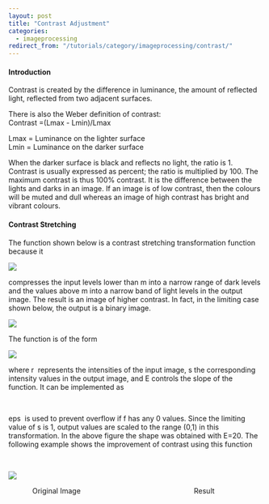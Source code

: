 ```yaml
---
layout: post
title: "Contrast Adjustment"
categories:
  - imageprocessing
redirect_from: "/tutorials/category/imageprocessing/contrast/"
---
```


#### Introduction

Contrast is created by the difference in luminance, the amount of reflected light, reflected from two adjacent surfaces.

There is also the Weber definition of contrast:  
Contrast =(Lmax - Lmin)/Lmax

Lmax = Luminance on the lighter surface  
Lmin = Luminance on the darker surface

When the darker surface is black and reflects no light, the ratio is 1. Contrast is usually expressed as percent; the ratio is multiplied by 100. The maximum contrast is thus 100% contrast. It is the difference between the lights and darks in an image. If an image is of low contrast, then the colours will be muted and dull whereas an image of high contrast has bright and vibrant colours.

#### Contrast Stretching

The function shown below is a contrast stretching transformation function because it 

![][1]

compresses the input levels lower than m into a narrow range of dark levels and the values above m into a narrow band of light levels in the output image. The result is an image of higher contrast. In fact, in the limiting case shown below, the output is a binary image.

![][2]

The function is of the form

![][3]

where r  represents the intensities of the input image, s the corresponding intensity values in the output image, and E controls the slope of the function. It can be implemented as

 

eps  is used to prevent overflow if f has any 0 values. Since the limiting value of s is 1, output values are scaled to the range (0,1) in this transformation. In the above figure the shape was obtained with E=20. The following example shows the improvement of contrast using this function

 

![][4]

            Original Image                                                         Result

[1]: https://lh3.googleusercontent.com/pLDgbvErRpTpbdT7Th3xdjRmlUdfPqTcQFTTfukdWPARBDTzN6hn-QM2kRD4dU9Y2X0Z5oMj-a2N0IW2_H5eKLAaxYha0QUNrxt1Byy2c_mK46ORYW_T68gb
[2]: https://lh5.googleusercontent.com/mzhrSlHzuGtg-2C6h8yQGK68CqsLygO_zYT_Zxkj9Fmy-62oFsScw-yKmdU-gBaPezJi26uNuePosqZGTfuarpxqlOHxaYNPAsac6zbov0nQNRM4Pw9HYa1b
[3]: https://lh3.googleusercontent.com/TXRqDGw4Edsyj2fckpe_cy85YZc1_OhAPEURHndCxGE5HlAXccTPOKg0WmVi8BpY8U_qFWFIO5hIK-3uc4K_w63dk2629ekfvyklIAsTwohea0kaRK1DBBMd
[4]: https://lh6.googleusercontent.com/y-WPnDk682S26I2rYaAWqlpGFytQjivemoGvdvOdWzW-KoCh7t4XVmTPq1126ClkpDIbNDS7IKorFgyF8X5d8pVPI4ltwKK8juEYI-SJ4z25hyFd4uFLKXv7

